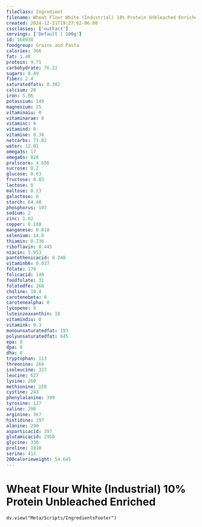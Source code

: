 ```yaml
---
fileClass: Ingredient
filename: Wheat Flour White (Industrial) 10% Protein Unbleached Enriched
created: 2024-12-21T19:27:02-06:00
cssclasses: ['nutFact']
servings: ['Default | 100g']
id: 168938
foodgroup: Grains and Pasta
calories: 366
fat: 1.48
protein: 9.71
carbohydrate: 76.22
sugars: 0.49
fiber: 2.4
saturatedfats: 0.302
calcium: 20
iron: 5.06
potassium: 149
magnesium: 25
vitaminaiu: 0
vitaminarae: 0
vitaminc: 0
vitamind: 0
vitamine: 0.38
netcarbs: 73.82
water: 12.01
omega3s: 17
omega6s: 828
pralscore: 4.656
sucrose: 0.2
glucose: 0.03
fructose: 0.03
lactose: 0
maltose: 0.23
galactose: 0
starch: 64.48
phosphorus: 107
sodium: 2
zinc: 1.02
copper: 0.188
manganese: 0.818
selenium: 14.6
thiamin: 0.736
riboflavin: 0.445
niacin: 5.953
pantothenicacid: 0.248
vitaminb6: 0.037
folate: 170
folicacid: 140
foodfolate: 31
folatedfe: 268
choline: 10.4
carotenebeta: 0
carotenealpha: 0
lycopene: 0
luteinzeaxanthin: 18
vitamindiu: 0
vitamink: 0.3
monounsaturatedfat: 193
polyunsaturatedfat: 845
epa: 0
dpa: 0
dha: 0
tryptophan: 113
threonine: 264
isoleucine: 327
leucine: 627
lysine: 260
methionine: 150
cystine: 243
phenylalanine: 399
tyrosine: 127
valine: 390
arginine: 367
histidine: 197
alanine: 290
asparticacid: 397
glutamicacid: 2958
glycine: 330
proline: 1010
serine: 413
200calorieweight: 54.645
---
```


# Wheat Flour White (Industrial) 10% Protein Unbleached Enriched

```dataviewjs
dv.view("Meta/Scripts/IngredientsFooter")
```